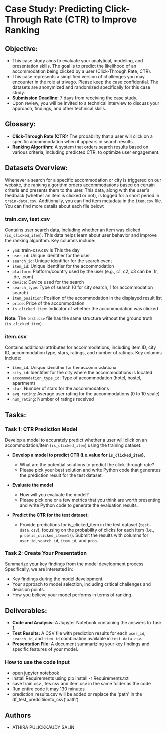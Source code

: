 # Case Study: Predicting Click-Through Rate (CTR) to Improve Ranking

## Objective:

- This case study aims to evaluate your analytical, modeling, and presentation skills. The goal is to predict the likelihood of an accommodation being clicked by a user (Click-Through Rate, CTR).
- This case represents a simplified version of challenges you may encounter in the role at trivago. Please keep the case confidential. The datasets are anonymized and randomized specifically for this case study.
- **Submission Deadline:** 7 days from receiving the case study.
- Upon review, you will be invited to a technical interview to discuss your approach, findings, and other technical skills.

## Glossary:

- **Click-Through Rate (CTR):** The probability that a user will click on a specific accommodation when it appears in search results.
- **Ranking Algorithm:** A system that orders search results based on various criteria, including predicted CTR, to optimize user engagement.

## Datasets Overview:

Whenever a search for  a specific accommodation or city is triggered on our website, the ranking algorithm orders accommodations based on certain criteria and presents them to the user. This data, along with the user's feedback (whether an item is clicked or not), is logged for a short period in `train-data.csv`. Additionally, you can find item metadata in the `item.csv` file. You can find more details about each file below:

### **train.csv, test.csv**

Contains user search data, including whether an item was clicked (`is_clicked_item`). This data helps learn about user behavior and improve the ranking algorithm. Key columns include:
- `ymd`: train-csv.csv is This the day 
- `user_id`: Unique identifier for the user
- `search_id`: Unique identifier for the search event
- `item_id`: Unique identifier for the accommodation
- `platform`: Platform/country used by the user (e.g., c1, c2, c3 can be .fr, .de, .com)
- `device`: Device used for the search
- `search_type`: Type of search (0 for city search, 1 for accommodation search)
- `item_position`: Position of the accommodation in the displayed result list 
- `price`: Price of the  accommodation
- `is_clicked_item`: Indicator of whether the accommodation was clicked

**Note:** The `test.csv` file has the same structure without the ground truth (`is_clicked_item`).

### **item.csv**

Contains additional attributes for accommodations, including item ID, city ID, accommodation type, stars, ratings, and number of ratings. Key columns include:
- `item_id`: Unique identifier for the accommodations
- `city_id`: Identifier for the city where the accommodations is located
- `accommodation_type_id`: Type of accommodation (hotel, hostel, apartment)
- `star`: Number of stars for the accommodations
- `avg_rating`: Average user rating for the accommodations (0 to 10 scale)
- `num_rating`: Number of ratings received

## Tasks:

### Task 1: CTR Prediction Model

Develop a model to accurately predict whether a user will click on an accommodation/item (`is_clicked_item`) using the training dataset.
- **Develop a model to predict CTR (i.e.value for `is_clicked_item`).**
    - What are the potential solutions to predict the click-through rate?
    - Please pick your best solution and write Python code that generates the prediction result for the test dataset.

- **Evaluate the model**
    - How will you evaluate the model?
    - Please pick one or a few metrics that you think are worth presenting and write Python code to generate the evaluation results.

- **Predict the CTR for the test dataset:**
    - Provide predictions for  is_clicked_item in the test dataset (`test-data.csv`), focusing on the probability of clicks for each item (i.e., `prob(is_clicked_item=1)`). Submit the results with columns for `user_id`, `search_id`, `item_id`, and `prob`.

### Task 2: Create Your Presentation

Summarize your key findings from the model development process. Specifically, we are interested in:
- Key findings during the model development.
- Your approach to model selection, including critical challenges and decision points.
- How you believe your model performs in terms of ranking.

## Deliverables:

- **Code and Analysis:** A Jupyter Notebook containing the answers to Task 1.
- **Test Results:** A CSV file with prediction results for each `user_id`, `search_id`, and `item_id` combination available in `test-data.csv`.
- **Presentation File:** A document summarizing your key findings and specific features of your model.
 
### How to use the code input 
- open jupyter notebook
- install Requirements using pip install -r Requirements.txt
- save train.csv , tes.csv and item.csv in the same folder as the code
- Run entire code it may 130 minutes 
- prediction_results.csv will be added or replace the 'path' in the df_test_predcitiionto_csv('path')

## Authors

- ATHIRA PULICKKAUDY SALIN

